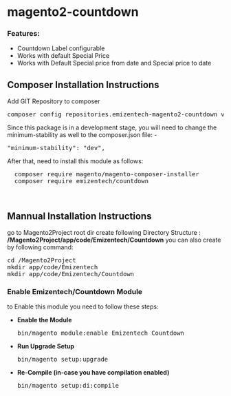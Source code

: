 # magento2-countdown

<h3>Features:</h3>
<ul>
<li>Countdown Label configurable</li>
<li>Works with default Special Price</li>
<li>Works with Default Special price from date and Special price to date</li>
</ul>

<h2>Composer Installation Instructions</h2>
Add GIT Repository to composer
<pre>
composer config repositories.emizentech-magento2-countdown vcs https://github.com/emizentech/magento2-countdown/
</pre>

Since this package is in a development stage, you will need to change the minimum-stability as well to the composer.json file: -
<pre>
"minimum-stability": "dev",
</pre>

After that, need to install this module as follows:
<pre>
  composer require magento/magento-composer-installer
  composer require emizentech/countdown
</pre>


<br/>
<h2> Mannual Installation Instructions</h2>
go to Magento2Project root dir 
create following Directory Structure :<br/>
<strong>/Magento2Project/app/code/Emizentech/Countdown</strong>
you can also create by following command:
<pre>
cd /Magento2Project
mkdir app/code/Emizentech
mkdir app/code/Emizentech/Countdown
</pre>



<h3> Enable Emizentech/Countdown Module</h3>
to Enable this module you need to follow these steps:

<ul>
<li>
<strong>Enable the Module</strong>
<pre>bin/magento module:enable Emizentech_Countdown</pre></li>
<li>
<strong>Run Upgrade Setup</strong>
<pre>bin/magento setup:upgrade</pre></li>
<li>
<strong>Re-Compile (in-case you have compilation enabled)</strong>
	<pre>bin/magento setup:di:compile</pre>
</li>
</ul>
